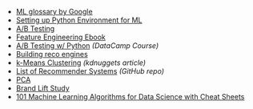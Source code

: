 - [ML glossary by Google](https://developers.google.com/machine-learning/glossary/)
- [Setting up Python Environment for ML](https://www.kdnuggets.com/2019/02/setup-python-environment-machine-learning.html)
- [A/B Testing](https://www.business-science.io/business/2019/03/11/ab-testing-machine-learning.html)
- [Feature Engineering Ebook](http://www.feat.engineering/index.html)
- [A/B Testing w/ Python](https://www.datacamp.com/courses/customer-analytics-ab-testing-in-python) _(DataCamp Course)_
- [Building reco engines](https://medium.com/@james_aka_yale/the-4-recommendation-engines-that-can-predict-your-movie-tastes-bbec857b8223)
- [k-Means Clustering](https://www.kdnuggets.com/2019/05/guide-k-means-clustering-algorithm.html) _(kdnuggets article)_
- [List of Recommender Systems](https://github.com/grahamjenson/list_of_recommender_systems) _(GitHub repo)_
- [PCA](https://medium.com/free-code-camp/an-overview-of-principal-component-analysis-6340e3bc4073)
- [Brand Lift Study](https://medium.com/operam-com/random-forest-and-ensemble-methods-for-youtube-brand-lift-forecasting-87d6a69fb983)
- [101 Machine Learning Algorithms for Data Science with Cheat Sheets](https://blog.datasciencedojo.com/machine-learning-algorithms/)


